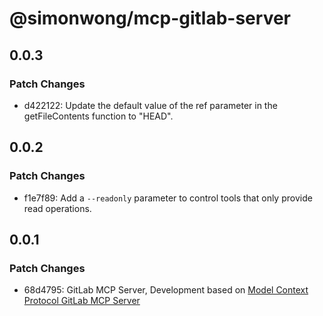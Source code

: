# @simonwong/mcp-gitlab-server

## 0.0.3

### Patch Changes

- d422122: Update the default value of the ref parameter in the getFileContents function to "HEAD".

## 0.0.2

### Patch Changes

- f1e7f89: Add a `--readonly` parameter to control tools that only provide read operations.

## 0.0.1

### Patch Changes

- 68d4795: GitLab MCP Server, Development based on [Model Context Protocol GitLab MCP Server](https://github.com/modelcontextprotocol/servers/tree/main/src/gitlab)
